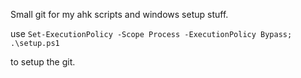 Small git for my ahk scripts and windows setup stuff.

use `Set-ExecutionPolicy -Scope Process -ExecutionPolicy Bypass; .\setup.ps1`

to setup the git.
